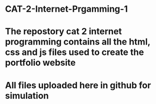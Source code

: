 # CAT-2-Internet-Prgamming-1
# The repostory cat 2 internet programming contains all the html, css and js files used to create the portfolio website
# All files uploaded here in github for simulation
